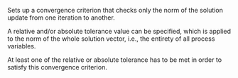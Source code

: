 Sets up a convergence criterion that checks only the norm of the solution update
from one iteration to another.

A relative and/or absolute tolerance value can be specified, which is applied to
the norm of the whole solution vector, i.e., the entirety of all process
variables.

At least one of the relative or absolute tolerance has to be met in order to
satisfy this convergence criterion.

